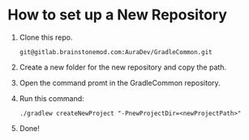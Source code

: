 # How to set up a New Repository

1. Clone this repo.

       git@gitlab.brainstonemod.com:AuraDev/GradleCommon.git

2. Create a new folder for the new repository and copy the path.
3. Open the command promt in the GradleCommon repository.
4. Run this command:

       ./gradlew createNewProject "-PnewProjectDir=<newProjectPath>"

5. Done!
